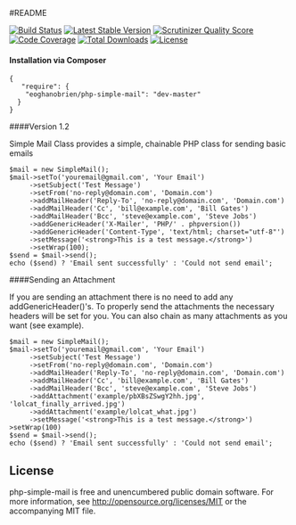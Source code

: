#README

[![Build Status](https://travis-ci.org/eoghanobrien/php-simple-mail.png?branch=master)](https://travis-ci.org/eoghanobrien/php-simple-mail) [![Latest Stable Version](https://poser.pugx.org/eoghanobrien/php-simple-mail/v/stable.png)](https://packagist.org/packages/eoghanobrien/php-simple-mail) [![Scrutinizer Quality Score](https://scrutinizer-ci.com/g/eoghanobrien/php-simple-mail/badges/quality-score.png?s=a6850c4ef51c0d56ed50513d3749d6c1617dfaff)](https://scrutinizer-ci.com/g/eoghanobrien/php-simple-mail/) [![Code Coverage](https://scrutinizer-ci.com/g/eoghanobrien/php-simple-mail/badges/coverage.png?s=d167e7faf23471deeef69d26ff23812a64e74326)](https://scrutinizer-ci.com/g/eoghanobrien/php-simple-mail/) [![Total Downloads](https://poser.pugx.org/eoghanobrien/php-simple-mail/downloads.png)](https://packagist.org/packages/eoghanobrien/php-simple-mail) [![License](https://poser.pugx.org/eoghanobrien/php-simple-mail/license.png)](https://packagist.org/packages/eoghanobrien/php-simple-mail)

#### Installation via Composer

    {
       "require": {
        "eoghanobrien/php-simple-mail": "dev-master"
      }
    }

####Version 1.2

Simple Mail Class provides a simple, chainable PHP class for sending basic emails

    $mail = new SimpleMail();
    $mail->setTo('youremail@gmail.com', 'Your Email')
         ->setSubject('Test Message')
         ->setFrom('no-reply@domain.com', 'Domain.com')
         ->addMailHeader('Reply-To', 'no-reply@domain.com', 'Domain.com')
         ->addMailHeader('Cc', 'bill@example.com', 'Bill Gates')
         ->addMailHeader('Bcc', 'steve@example.com', 'Steve Jobs')
         ->addGenericHeader('X-Mailer', 'PHP/' . phpversion())
         ->addGenericHeader('Content-Type', 'text/html; charset="utf-8"')
         ->setMessage('<strong>This is a test message.</strong>')
         ->setWrap(100);
    $send = $mail->send();
    echo ($send) ? 'Email sent successfully' : 'Could not send email';


####Sending an Attachment

If you are sending an attachment there is no need to add any addGenericHeader()'s. To properly send the attachments the necessary headers will be set for you. You can also chain as many attachments as you want (see example).

    $mail = new SimpleMail();
    $mail->setTo('youremail@gmail.com', 'Your Email')
         ->setSubject('Test Message')
         ->setFrom('no-reply@domain.com', 'Domain.com')
         ->addMailHeader('Reply-To', 'no-reply@domain.com', 'Domain.com')
         ->addMailHeader('Cc', 'bill@example.com', 'Bill Gates')
         ->addMailHeader('Bcc', 'steve@example.com', 'Steve Jobs')
         ->addAttachment('example/pbXBsZSwgY2hh.jpg', 'lolcat_finally_arrived.jpg')
         ->addAttachment('example/lolcat_what.jpg')
         ->setMessage('<strong>This is a test message.</strong>')
    >setWrap(100)
    $send = $mail->send();
    echo ($send) ? 'Email sent successfully' : 'Could not send email';

## License
php-simple-mail is free and unencumbered public domain software. For more information, see http://opensource.org/licenses/MIT or the accompanying MIT file.